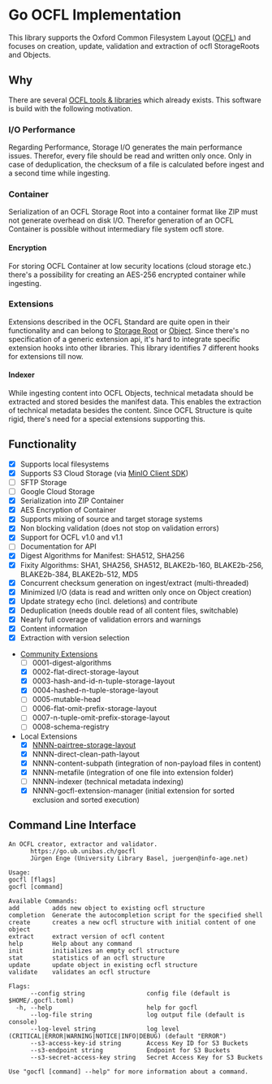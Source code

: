 # Go OCFL Implementation

This library supports the Oxford Common Filesystem Layout ([OCFL](https://ocfl.io/)) 
and focuses on creation, update, validation and extraction of ocfl StorageRoots and Objects.

## Why
There are several [OCFL tools & libraries](https://github.com/OCFL/spec/wiki/Implementations#code-libraries-validators-and-other-tools) 
which already exists. This software is build with the following motivation.

### I/O Performance
Regarding Performance, Storage I/O generates the main performance issues. Therefor, every file 
should be read and written only once. Only in case of deduplication, the checksum of a file is
calculated before ingest and a second time while ingesting. 

### Container 
Serialization of an OCFL Storage Root into a container format like ZIP must not generate 
overhead on disk I/O. Therefor generation of an OCFL Container is possible without intermediary
file system ocfl store. 

#### Encryption 
For storing OCFL Container at low security locations (cloud storage etc.) there's a possibility
for creating an AES-256 encrypted container while ingesting. 

### Extensions
Extensions described in the OCFL Standard are quite open in their functionality and can 
belong to [Storage Root](https://ocfl.io/1.1/spec/#storage-root-extensions) or 
[Object](https://ocfl.io/1.1/spec/#object-extensions). Since there's no specification of 
a generic extension api, it's hard to integrate specific extension hooks into other 
libraries. This library identifies 7 different hooks for extensions till now. 

#### Indexer
While ingesting content into OCFL Objects, technical metadata should be extracted and stored 
besides the manifest data. This enables the extraction of technical metadata besides the content.
Since OCFL Structure is quite rigid, there's need for a special extensions supporting this. 

## Functionality

- [x] Supports local filesystems
- [x] Supports S3 Cloud Storage (via [MinIO Client SDK](https://github.com/minio/minio-go))
- [ ] SFTP Storage
- [ ] Google Cloud Storage
- [x] Serialization into ZIP Container
- [x] AES Encryption of Container
- [x] Supports mixing of source and target storage systems
- [x] Non blocking validation (does not stop on validation errors)
- [x] Support for OCFL v1.0 and v1.1
- [ ] Documentation for API
- [x] Digest Algorithms for Manifest: SHA512, SHA256
- [x] Fixity Algorithms: SHA1, SHA256, SHA512, BLAKE2b-160, BLAKE2b-256, BLAKE2b-384, BLAKE2b-512, MD5
- [x] Concurrent checksum generation on ingest/extract (multi-threaded)
- [x] Minimized I/O (data is read and written only once on Object creation)
- [x] Update strategy echo (incl. deletions) and contribute
- [x] Deduplication (needs double read of all content files, switchable)
- [x] Nearly full coverage of validation errors and warnings
- [x] Content information
- [x] Extraction with version selection
- [Community Extensions](https://github.com/OCFL/extensions) 
  - [ ] 0001-digest-algorithms
  - [x] 0002-flat-direct-storage-layout
  - [x] 0003-hash-and-id-n-tuple-storage-layout
  - [x] 0004-hashed-n-tuple-storage-layout
  - [ ] 0005-mutable-head
  - [ ] 0006-flat-omit-prefix-storage-layout
  - [ ] 0007-n-tuple-omit-prefix-storage-layout
  - [ ] 0008-schema-registry
- Local Extensions
  - [x] [NNNN-pairtree-storage-layout](https://pythonhosted.org/Pairtree/pairtree.pairtree_client.PairtreeStorageClient-class.html) 
  - [x] NNNN-direct-clean-path-layout
  - [x] NNNN-content-subpath (integration of non-payload files in content)
  - [x] NNNN-metafile (integration of one file into extension folder)
  - [ ] NNNN-indexer (technical metadata indexing) 
  - [x] NNNN-gocfl-extension-manager (initial extension for sorted exclusion and sorted execution)

## Command Line Interface

```
An OCFL creator, extractor and validator.
      https://go.ub.unibas.ch/gocfl
      Jürgen Enge (University Library Basel, juergen@info-age.net)

Usage:
gocfl [flags]
gocfl [command]

Available Commands:
add         adds new object to existing ocfl structure
completion  Generate the autocompletion script for the specified shell
create      creates a new ocfl structure with initial content of one object
extract     extract version of ocfl content
help        Help about any command
init        initializes an empty ocfl structure
stat        statistics of an ocfl structure
update      update object in existing ocfl structure
validate    validates an ocfl structure

Flags:
      --config string                 config file (default is $HOME/.gocfl.toml)
  -h, --help                          help for gocfl
      --log-file string               log output file (default is console)
      --log-level string              log level (CRITICAL|ERROR|WARNING|NOTICE|INFO|DEBUG) (default "ERROR")
      --s3-access-key-id string       Access Key ID for S3 Buckets
      --s3-endpoint string            Endpoint for S3 Buckets
      --s3-secret-access-key string   Secret Access Key for S3 Buckets

Use "gocfl [command] --help" for more information about a command.
```

